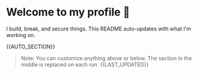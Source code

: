 # Welcome to my profile 👋

I build, break, and secure things. This README auto-updates with what I'm working on.

{{AUTO_SECTION}}

> Note: You can customize anything above or below. The section in the middle is replaced on each run.
{{LAST_UPDATED}}
